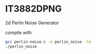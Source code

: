 # IT3882DPNG
2d Perlin Noise Generator

compile with 

```bash
gcc perlin-noise.c -o perlin_noise -lm
./perlin_noise
```

